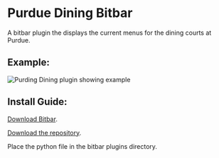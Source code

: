 # Purdue Dining Bitbar
A bitbar plugin the displays the current menus for the dining courts at Purdue.

## Example:

![Purding Dining plugin showing example](https://raw.github.com/matryer/bitbar/master/Docs/BitBar-Example-Bitcoins.png)

## Install Guide:
[Download Bitbar](https://github.com/matryer/bitbar/releases).

[Download the repository](https://github.com/noahrinehart/purdue-dining-bitbar/archive/master.zip).

Place the python file in the bitbar plugins directory.


